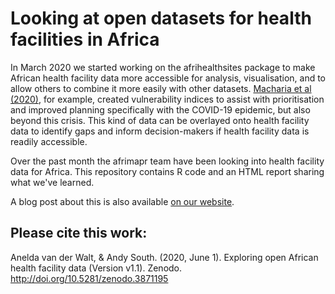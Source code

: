 # Looking at open datasets for health facilities in Africa

In March 2020 we started working on the afrihealthsites package to make African health facility data more accessible 
for analysis, visualisation, and to allow others to combine it more easily with other datasets. 
[Macharia et al (2020)](https://www.medrxiv.org/content/10.1101/2020.05.27.20113803v1), 
for example, created vulnerability indices to assist with prioritisation and improved planning specifically with the COVID-19
epidemic, but also beyond this crisis. This kind of data can be overlayed onto health facility data to identify gaps and 
inform decision-makers if health facility data is readily accessible.

Over the past month the afrimapr team have been looking into health facility data for Africa. This repository contains R code and an 
HTML report sharing what we've learned.

A blog post about this is also available [on our website](https://afrimapr.github.io/afrimapr.website/blog/2020/african-open-health-facility-data/).

## Please cite this work:

Anelda van der Walt, & Andy South. (2020, June 1). Exploring open African health facility data (Version v1.1). Zenodo. http://doi.org/10.5281/zenodo.3871195
